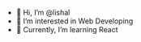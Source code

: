 - 👋 Hi, I’m @lishal
- 👀 I’m interested in Web Developing
- 🌱 Currently, I’m learning React


<!---
lishal/lishal is a ✨ special ✨ repository because its `README.md` (this file) appears on your GitHub profile.
You can click the Preview link to take a look at your changes.
--->
